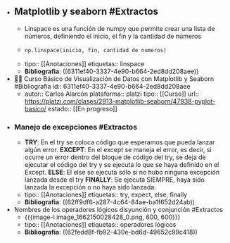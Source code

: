 - ## Matplotlib y seaborn #Extractos
	- Linspace es una función de numpy que permite crear una lista de números, definiendo el inicio, el fin y la cantidad de números
	- ```python
	  np.linspace(inicio, fin, cantidad de numeros)
	  ```
	- tipo:: [[Anotaciones]]
	  etiquetas:: linspace
	- **Bibliografia**: ((6311ef40-3337-4e90-b664-2ed8dd208aee))
- 👨‍🏫 Curso Básico de Visualización de Datos con Matplotlib y Seaborn #Bibliografia
  id:: 6311ef40-3337-4e90-b664-2ed8dd208aee
	- autor:: Carlos Alarcón
	  plataforma:: platzi
	  tipo:: [[Curso]]
	  url:: https://platzi.com/clases/2913-matplotlib-seaborn/47938-pyplot-basico/
	  estado::  [[En progreso]]
- ### Manejo de excepciones #Extractos
	- **TRY**: En el try se coloca código que esperamos que pueda lanzar algún error.
	  **EXCEPT**: En el except se maneja el error, es decir, si ocurre un error dentro del bloque de código del try, se deja de ejecutar el código del try y se ejecuta lo que se haya definido en el Except.
	  **ELSE**: El else se ejecuta sólo si no hubo ninguna excepción lanzada desde el try
	  **FINALLY**: Se ejecuta SIEMPRE, haya sido lanzada la excepción o no haya sido lanzada.
	- tipo:: [[Anotaciones]]
	  etiquetas:: try, expect, else, finally
	- **Bibliografia**: ((62ff9df6-a287-4c64-84ae-ba1f652d24ab))
- Nombres de los operadores lógicos disyunción y conjunción #Extractos
	- {{{image-l image_1662150028428_0.png, 600, 600}}}
	- tipo:: [[Anotaciones]]
	  etiquetas:: operadores lógicos
	- **Bibliografia**: ((62fedd8f-fb92-430e-bd6d-49652c99c418))